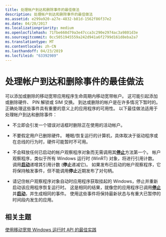 ```yaml
---
title: 处理帐户到达和删除事件的最佳做法
description: 处理帐户到达和删除事件的最佳做法
ms.assetid: e299a920-a27e-4832-b81d-1562f86f37e2
ms.date: 04/20/2017
ms.localizationpriority: medium
ms.openlocfilehash: 71fbe660d79a3e47cca3c290e2974ac3a9801d3e
ms.sourcegitcommit: 0cc5051945559a242d941a6f2799d161d8eba2a7
ms.translationtype: MT
ms.contentlocale: zh-CN
ms.lasthandoff: 04/23/2019
ms.locfileid: "63392989"
---
```

# <a name="best-practices-for-handling-account-arrival-and-removal-events"></a>处理帐户到达和删除事件的最佳做法


可以添加或删除的移动宽带应用程序生命周期内移动宽带帐户。 这可能引起添加或删除硬件、 PIN 解锁或 SIM 交换。 到达或删除的帐户是在许多情况下暂时的。 正确处理这些事件具有重要的意义上的应用程序的可用性。 以下最佳做法适用于处理帐户到达和删除事件：

-   不立即会引发一个错误对话框时删除正在使用的活动帐户。

-   不要假定用户已删除硬件。 睡眠/恢复运行的计算机，具体取决于驱动程序或在总线的行为时，硬件可能暂时不可用。

-   不会释放任何已启动的帐户观察程序对象而无需调用其[**停止**](https://msdn.microsoft.com/library/windows/apps/hh770606)方法第一个。 帐户观察程序，类似于所有 Windows 运行时 (WinRT) 对象，将进行引用计数。 调用[**启动**](https://msdn.microsoft.com/library/windows/apps/hh770604)递增其引用计数 (**停止**递减它)。 如果发布已启动的帐户观察程序，它将保持触发事件，但不能调用**停止**近期发布了对句柄。

-   请记住帐户观察程序对象自动时应用程序获取挂起的 Windows，停止并重新启动该应用程序恢复运行时。 这是相同的结果，就像您的应用程序已调用[**停止**](https://msdn.microsoft.com/library/windows/apps/hh770606)并[**启动**](https://msdn.microsoft.com/library/windows/apps/hh770604)，并生成相同的事件。 使用这些事件将保持最新状态与有重大已暂停的时间段内发生的应用。

## <a name="span-idrelatedtopicsspanrelated-topics"></a><span id="related_topics"></span>相关主题


[使用移动宽带 Windows 运行时 API 的最佳实践](best-practices-for-using-mobile-broadband-windows-runtime-api.md)

 

 






